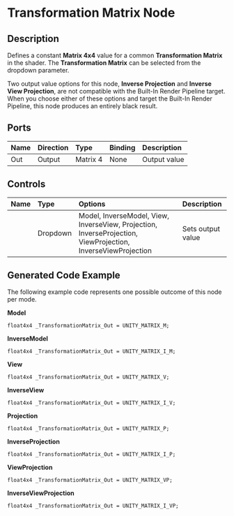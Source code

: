 # Transformation Matrix Node

## Description

Defines a constant **Matrix 4x4** value for a common **Transformation Matrix** in the shader. The **Transformation Matrix** can be selected from the dropdown parameter.

Two output value options for this node, **Inverse Projection** and **Inverse View Projection**, are not compatible with the Built-In Render Pipeline target. When you choose either of these options and target the Built-In Render Pipeline, this node produces an entirely black result.


## Ports

| Name        | Direction           | Type  | Binding | Description |
|:------------ |:-------------|:-----|:---|:---|
| Out | Output      |    Matrix 4 | None | Output value |

## Controls

| Name        | Type           | Options  | Description |
|:------------ |:-------------|:-----|:---|
|  | Dropdown | Model, InverseModel, View, InverseView, Projection, InverseProjection, ViewProjection, InverseViewProjection | Sets output value |

## Generated Code Example

The following example code represents one possible outcome of this node per mode.

**Model**
```
float4x4 _TransformationMatrix_Out = UNITY_MATRIX_M;
```

**InverseModel**
```
float4x4 _TransformationMatrix_Out = UNITY_MATRIX_I_M;
```

**View**
```
float4x4 _TransformationMatrix_Out = UNITY_MATRIX_V;
```

**InverseView**
```
float4x4 _TransformationMatrix_Out = UNITY_MATRIX_I_V;
```

**Projection**
```
float4x4 _TransformationMatrix_Out = UNITY_MATRIX_P;
```

**InverseProjection**
```
float4x4 _TransformationMatrix_Out = UNITY_MATRIX_I_P;
```

**ViewProjection**
```
float4x4 _TransformationMatrix_Out = UNITY_MATRIX_VP;
```

**InverseViewProjection**
```
float4x4 _TransformationMatrix_Out = UNITY_MATRIX_I_VP;
```
